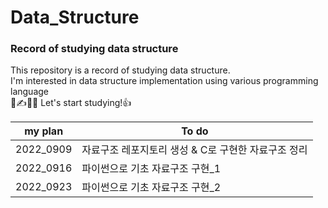 # Data_Structure
### Record of studying data structure

This repository is a record of studying data structure.<br>
I'm interested in data structure implementation using various programming language<br>
🐰✍️👩‍🎤 Let's start studying!👍

|my plan|To do|
|-------|-----|
|2022_0909|자료구조 레포지토리 생성 & C로 구현한 자료구조 정리|
|2022_0916|파이썬으로 기초 자료구조 구현_1|
|2022_0923|파이썬으로 기초 자료구조 구현_2|
